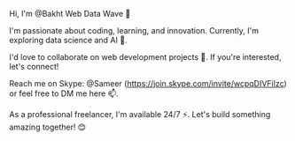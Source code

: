 Hi, I'm @Bakht Web Data Wave 👋

I'm passionate about coding, learning, and innovation. Currently, I'm exploring data science and AI 🌱.

I'd love to collaborate on web development projects 💞. If you're interested, let's connect!

Reach me on Skype: @Sameer (https://join.skype.com/invite/wcpqDIVFiIzc) or feel free to DM me here 📫.

As a professional freelancer, I'm available 24/7 ⚡. Let's build something amazing together! 😊
<!---
Bakht Web Data Wave is a ✨ special ✨ repository because its `README.md` (this file) appears on your GitHub profile.
You can click the Preview link to take a look at your changes.
--->
